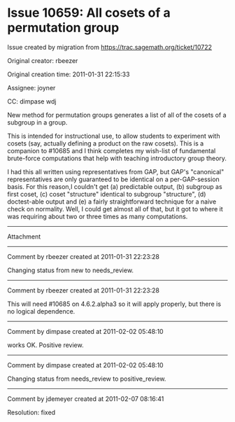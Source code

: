 # Issue 10659: All cosets of a permutation group

Issue created by migration from https://trac.sagemath.org/ticket/10722

Original creator: rbeezer

Original creation time: 2011-01-31 22:15:33

Assignee: joyner

CC:  dimpase wdj

New method for permutation groups generates a list of all of the cosets of a subgroup in a group.

This is intended for instructional use, to allow students to experiment with cosets (say, actually defining a product on the raw cosets).  This is a companion to #10685 and I think completes my wish-list of fundamental brute-force computations that help with teaching introductory group theory.

I had this all written using representatives from GAP, but GAP's "canonical" representatives are only guaranteed to be identical on a per-GAP-session basis.  For this reason,I couldn't get (a) predictable output, (b) subgroup as first coset, (c) coset "structure" identical to subgroup "structure", (d) doctest-able output and (e) a fairly straightforward technique for a naive check on normality.  Well, I could get almost all of that, but it got to where it was requiring about two or three times as many computations.


---

Attachment


---

Comment by rbeezer created at 2011-01-31 22:23:28

Changing status from new to needs_review.


---

Comment by rbeezer created at 2011-01-31 22:23:28

This will need #10685 on 4.6.2.alpha3 so it will apply properly, but there is no logical dependence.


---

Comment by dimpase created at 2011-02-02 05:48:10

works OK. Positive review.


---

Comment by dimpase created at 2011-02-02 05:48:10

Changing status from needs_review to positive_review.


---

Comment by jdemeyer created at 2011-02-07 08:16:41

Resolution: fixed
